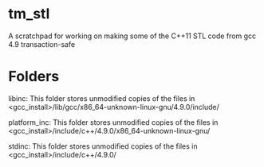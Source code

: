 tm_stl
======

A scratchpad for working on making some of the C++11 STL code from gcc 4.9 transaction-safe

Folders
====

libinc:
   This folder stores unmodified copies of the files in
   <gcc_install>/lib/gcc/x86_64-unknown-linux-gnu/4.9.0/include/

platform_inc:
   This folder stores unmodified copies of the files in
   <gcc_install>/include/c++/4.9.0/x86_64-unknown-linux-gnu/

stdinc:
   This folder stores unmodified copies of the files in
   <gcc_install>/include/c++/4.9.0/
